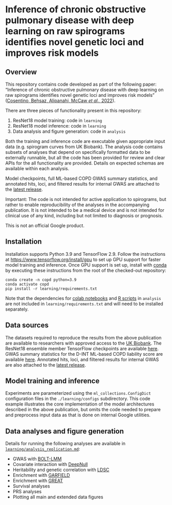 # Inference of chronic obstructive pulmonary disease with deep learning on raw spirograms identifies novel genetic loci and improves risk models

## Overview

This repository contains code developed as part of the following paper:
“Inference of chronic obstructive pulmonary disease with deep learning on raw
spirograms identifies novel genetic loci and improves risk models”
([Cosentino, Behsaz, Alipanahi, McCaw *et al*., 2022](https://www.medrxiv.org/content/10.1101/2022.09.12.22279863v1)).

There are three pieces of functionality present in this repository:

1.  ResNet18 model training: code in `learning`
1.  ResNet18 model inference: code in `learning`
1.  Data analysis and figure generation: code in `analysis`

Both the training and inference code are executable given appropriate input data
(e.g. spirogram curves from UK Biobank). The analysis code contains subsets of
analyses that depend on specifically formatted data to be externally runnable,
but all the code has been provided for review and clear APIs for the all
functionality are provided. Details on expected schemas are available within
each analysis.

Model checkpoints, full ML-based COPD GWAS summary statistics, and annotated
hits, loci, and filtered results for internal GWAS are attached to the
[latest release](https://github.com/Google-Health/genomics-research/releases/download/v0.2.0-ML-COPD/).

Important: The code is not intended for active application to spirograms, but
rather to enable reproducibility of the analyses in the accompanying
publication. It is not intended to be a medical device and is not intended for
clinical use of any kind, including but not limited to diagnosis or prognosis.

This is not an official Google product.

## Installation

Installation supports Python 3.9 and TensorFlow 2.9. Follow the instructions at
https://www.tensorflow.org/install/gpu to set up GPU support for faster model
training and inference. Once GPU support is set up, install with
[conda](https://docs.conda.io/projects/conda/en/latest/index.html) by executing
these instructions from the root of the checked-out repository:

```
conda create -n copd python=3.9
conda activate copd
pip install -r learning/requirements.txt
```

Note that the dependencies for
[colab notebooks](https://colab.research.google.com/) and
[R scripts](https://www.r-project.org/) in `analysis` are not included in
`learning/requirements.txt` and will need to be installed separately.

## Data sources

The datasets required to reproduce the results from the above publication are
available to researchers with approved access to the
[UK Biobank](https://www.ukbiobank.ac.uk/). The ResNet18 ensemble member
TensorFlow checkpoints are available
[here](https://github.com/Google-Health/genomics-research/releases/download/v0.2.0-ML-COPD/ml_based_copd_member_ckpts.zip).
GWAS summary statistics for the D-INT ML-based COPD liability score are
available
[here](https://github.com/Google-Health/genomics-research/releases/download/v0.2.0-ML-COPD/ml_based_copd.gwas.tsv.gz).
Annotated hits, loci, and filtered results for internal GWAS are also attached
to the
[latest release](https://github.com/Google-Health/genomics-research/releases/download/v0.2.0-ML-COPD/).

## Model training and inference

Experiments are parameterized using the `ml_collections.ConfigDict`
configuration files in the `./learning/configs` subdirectory. This code example
illustrates the core implementation of the model architectures described in the
above publication, but omits the code needed to prepare and preprocess input
data as that is done on internal Google utilities.

## Data analyses and figure generation

Details for running the following analyses are available in
[`learning/analysis_replication.md`](https://github.com/Google-Health/genomics-research/blob/main/ml-based-copd/learning/analysis_replication.md):

-   GWAS with
    [BOLT-LMM](https://alkesgroup.broadinstitute.org/BOLT-LMM/BOLT-LMM_manual.html)
-   Covariate interaction with
    [DeepNull](https://github.com/Google-Health/genomics-research/tree/main/nonlinear-covariate-gwas)
-   Heritability and genetic correlation with
    [LDSC](https://github.com/bulik/ldsc)
-   Enrichment with [GARFIELD](https://www.ebi.ac.uk/birney-srv/GARFIELD/)
-   Enrichment with [GREAT](http://great.stanford.edu/public/html/)
-   Survival analyses
-   PRS analyses
-   Plotting all main and extended data figures
